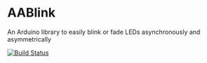 AABlink
=======
An Arduino library to easily blink or fade LEDs asynchronously and asymmetrically

[![Build Status](https://travis-ci.org/SukkoPera/AABlink.svg?branch=master)](https://travis-ci.org/SukkoPera/AABlink)
